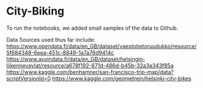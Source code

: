 # City-Biking

To run the notebooks, we added small samples of the data to Github.

Data Sources used thus far include: 
https://www.opendata.fi/data/en_GB/dataset/vaestotietoruudukko/resource/5f684348-6eea-451c-8849-1a7a76d9414c
https://www.avoindata.fi/data/en_GB/dataset/helsingin-liikennevaylat/resource/a678f192-871d-486d-b45b-32a3a343f85a
https://www.kaggle.com/benhamner/san-francisco-trip-map/data?scriptVersionId=0
https://www.kaggle.com/geometrein/helsinki-city-bikes